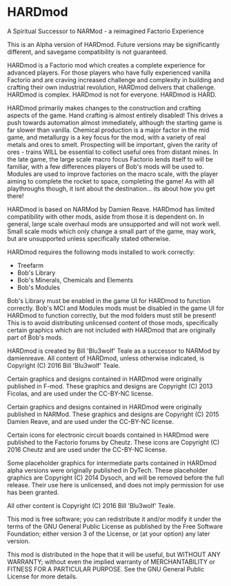 # HARDmod
A Spiritual Successor to NARMod - a reimagined Factorio Experience

This is an Alpha version of HARDmod. Future versions may be significantly different, and savegame compatibility is not guaranteed. 

HARDmod is a Factorio mod which creates a complete experience for advanced players. For those players who have fully experienced vanilla Factorio and are craving increased challenge and complexity in building and crafting their own industrial revolution, HARDmod delivers that challenge. HARDmod is complex. HARDmod is not for everyone. HARDmod is HARD.

HARDmod primarily makes changes to the construction and crafting aspects of the game. Hand crafting is almost entirely disabled! This drives a push towards automation almost immediately, although the starting game is far slower than vanilla. Chemical production is a major factor in the mid game, and metallurgy is a key focus for the mod, with a variety of real metals and ores to smelt. Prospecting will be important, given the rarity of ores - trains WILL be essential to collect useful ores from distant mines. In the late game, the large scale macro focus Factorio lends itself to will be familiar, with a few differences players of Bob's mods will be used to. Modules are used to improve factories on the macro scale, with the player aiming to complete the rocket to space, completing the game! As with all playthroughs though, it isnt about the destination... its about how you get there!

HARDmod is based on NARMod by Damien Reave. HARDmod has limited compatibility with other mods, aside from those it is dependent on. In general, large scale overhaul mods are unsupported and will not work well. Small scale mods which only change a small part of the game, may work, but are unsupported unless specifically stated otherwise.

HARDmod requires the following mods installed to work correctly:
* Treefarm
* Bob's Library
* Bob's Minerals, Chemicals and Elements
* Bob's Modules

Bob's Library must be enabled in the game UI for HARDmod to function correctly. Bob's MCI and Modules mods must be disabled in the game UI for HARDmod to function correctly, but the mod folders must still be present! This is to avoid distributing unlicensed content of those mods, specifically certain graphics which are not included with HARDmod that are originally part of Bob's mods.

HARDmod is created by Bill 'Blu3wolf' Teale as a successor to NARMod by damienreave. All content of HARDmod, unless otherwise indicated, is Copyright (C) 2016 Bill 'Blu3wolf' Teale. 
    
Certain graphics and designs contained in HARDmod were originally published in F-mod. These graphics and designs are Copyright (C) 2013 Ficolas, and are used under the CC-BY-NC license. 

Certain graphics and designs contained in HARDmod were originally published in NARMod. These graphics and designs are Copyright (C) 2015 Damien Reave, and are used under the CC-BY-NC license.

Certain icons for electronic circuit boards contained in HARDmod were published to the Factorio forums by Cheutz. These icons are Copyright (C) 2016 Cheutz and are used under the CC-BY-NC license.

Some placeholder graphics for intermediate parts contained in HARDmod alpha versions were originally published in DyTech. These placeholder graphics are Copyright (C) 2014 Dysoch, and will be removed before the full release. Their use here is unlicensed, and does not imply permission for use has been granted. 
    
All other content is Copyright (C) 2016  Bill 'Blu3wolf' Teale.

This mod is free software; you can redistribute it and/or modify it under the terms of the GNU General Public License as published by the Free Software Foundation; either version 3 of the License, or (at your option) any later version.

This mod is distributed in the hope that it will be useful, but WITHOUT ANY WARRANTY; without even the implied warranty of MERCHANTABILITY or FITNESS FOR A PARTICULAR PURPOSE.  See the GNU General Public License for more details. 
